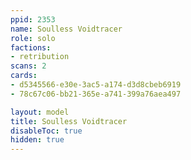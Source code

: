 ```yaml
---
ppid: 2353
name: Soulless Voidtracer
role: solo
factions:
- retribution
scans: 2
cards:
- d5345566-e30e-3ac5-a174-d3d8cbeb6919
- 78c67c06-bb21-365e-a741-399a76aea497

layout: model
title: Soulless Voidtracer
disableToc: true
hidden: true
---
```

